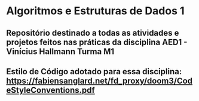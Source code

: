 # Algoritmos e Estruturas de Dados 1
## Repositório destinado a todas as atividades e projetos feitos nas práticas da disciplina AED1 - Vinícius Hallmann Turma M1
## Estilo de Código adotado para essa disciplina: https://fabiensanglard.net/fd_proxy/doom3/CodeStyleConventions.pdf
